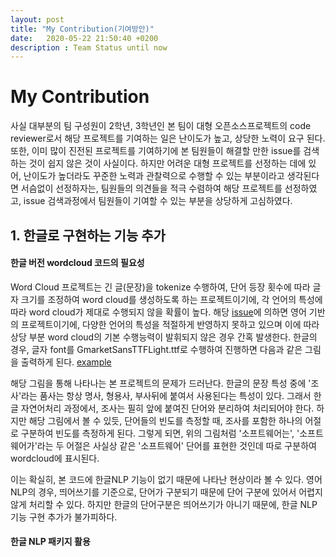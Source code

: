 ```yaml
---
layout: post
title: "My Contribution(기여방안)"
date:   2020-05-22 21:50:40 +0200
description : Team Status until now
---
```


# My Contribution

사실 대부분의 팀 구성원이 2학년, 3학년인 본 팀이 대형 오픈소스프로젝트의 code reviewer로서 해당 프로젝트를 기여하는 일은 난이도가 높고, 상당한 노력이 요구 된다.
또한, 이미 많이 진전된 프로젝트를 기여하기에 본 팀원들이 해결할 만한 issue를 검색하는 것이 쉽지 않은 것이 사실이다.
하지만 어려운 대형 프로젝트를 선정하는 데에 있어, 난이도가 높더라도 꾸준한 노력과 관찰력으로 수행할 수 있는 부분이라고 생각된다면 서슴없이 선정하자는,
팀원들의 의견들을 적극 수렴하여 해당 프로젝트를 선정하였고, issue 검색과정에서 팀원들이 기여할 수 있는 부분을 상당하게 고심하였다.

## 1. 한글로 구현하는 기능 추가

#### 한글 버전 wordcloud 코드의 필요성
Word Cloud 프로젝트는 긴 글(문장)을 tokenize 수행하여, 단어 등장 횟수에 따라 글자 크기를 조정하여 word cloud를 생성하도록 하는 프로젝트이기에,
각 언어의 특성에 따라 word cloud가 제대로 수행되지 않을 확률이 높다.
해당 [issue][issue1]에 의하면 영어 기반의 프로젝트이기에,
다양한 언어의 특성을 적절하게 반영하지 못하고 있으며 이에 따라 상당 부분 word cloud의 기본 수행능력이 발휘되지 않은 경우 간혹 발생한다.
한글의 경우, 글자 font를 GmarketSansTTFLight.ttf로 수행하여 진행하면
다음과 같은 그림을 출력하게 된다.
[example][example1]

해당 그림을 통해 나타나는 본 프로젝트의 문제가 드러난다.
한글의 문장 특성 중에 '조사'라는 품사는 항상 명사, 형용사, 부사뒤에 붙여서 사용된다는 특성이 있다.
그래서 한글 자연어처리 과정에서, 조사는 필히 앞에 붙여진 단어와 분리하여 처리되어야 한다.
하지만 해당 그림에서 볼 수 있듯, 단어들의 빈도를 측정할 때, 조사를 포함한 하나의 어절로 구분하여 빈도를 측정하게 된다.
그렇게 되면, 위의 그림처럼 '소프트웨어는', '소프트웨어가'라는 두 어절은 사실상 같은 '소프트웨어' 단어를 표현한 것인데
따로 구분하여 wordcloud에 표시된다.

이는 확실히, 본 코드에 한글NLP 기능이 없기 때문에 나타난 현상이라 볼 수 있다.
영어 NLP의 경우, 띄어쓰기를 기준으로, 단어가 구분되기 때문에 단어 구분에 있어서 어렵지 않게 처리할 수 있다.
하지만 한글의 단어구분은 띄어쓰기가 아니기 때문에, 한글 NLP 기능 구현 추가가 불가피하다.

#### 한글 NLP 패키지 활용


[issue1]: https://github.com/amueller/word_cloud/issues/238
[example1]: https://github.com/davidshyn1/davidshyn1.github.io/blob/master/assets/img/word_cloud%ED%95%9C%EA%B8%80%EB%B2%84%EC%A0%84.png
